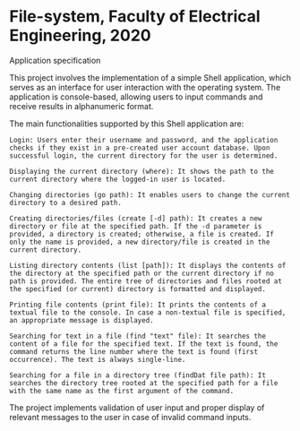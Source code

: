# File-system, Faculty of Electrical Engineering, 2020

Application specification

This project involves the implementation of a simple Shell application, which serves as an interface for user interaction with the operating system. The application is console-based, allowing users to input commands and receive results in alphanumeric format.

The main functionalities supported by this Shell application are:

    Login: Users enter their username and password, and the application checks if they exist in a pre-created user account database. Upon successful login, the current directory for the user is determined.

    Displaying the current directory (where): It shows the path to the current directory where the logged-in user is located.

    Changing directories (go path): It enables users to change the current directory to a desired path.

    Creating directories/files (create [-d] path): It creates a new directory or file at the specified path. If the -d parameter is provided, a directory is created; otherwise, a file is created. If only the name is provided, a new directory/file is created in the current directory.

    Listing directory contents (list [path]): It displays the contents of the directory at the specified path or the current directory if no path is provided. The entire tree of directories and files rooted at the specified (or current) directory is formatted and displayed.

    Printing file contents (print file): It prints the contents of a textual file to the console. In case a non-textual file is specified, an appropriate message is displayed.

    Searching for text in a file (find "text" file): It searches the content of a file for the specified text. If the text is found, the command returns the line number where the text is found (first occurrence). The text is always single-line.

    Searching for a file in a directory tree (findDat file path): It searches the directory tree rooted at the specified path for a file with the same name as the first argument of the command.

The project implements validation of user input and proper display of relevant messages to the user in case of invalid command inputs.
